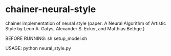 # chainer-neural-style
chainer implementation of neural style (paper: A Neural Algorithm of Artistic Style by Leon A. Gatys, Alexander S. Ecker, and Matthias Bethge.)

BEFORE RUNNING:
  sh setup_model.sh

USAGE:
  python neural_style.py
